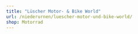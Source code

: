 ```yaml
---
title: "Lüscher Motor- & Bike World"
url: /niederurnen/luescher-motor-und-bike-world/
shop: Motorrad
---
```

